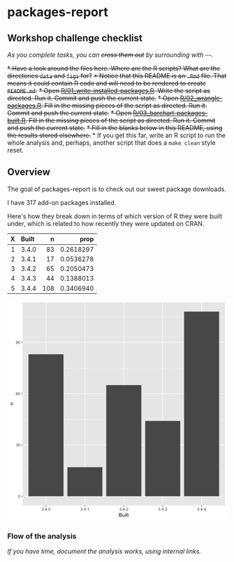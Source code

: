 
<!-- README.md is generated from README.Rmd. Please edit that file -->
packages-report
===============

Workshop challenge checklist
----------------------------

*As you complete tasks, you can ~~cross them out~~ by surrounding with `~~`.*

~~\* Have a look around the files here. Where are the R scripts? What are the directories `data` and `figs` for?~~
~~\* Notice that this README is an `.Rmd` file. That means it could contain R code and will need to be rendered to create `README.md`.~~
~~\* Open [R/01\_write-installed-packages.R](R/01_write-installed-packages.R). Write the script as directed. Run it. Commit and push the current state.~~
~~\* Open [R/02\_wrangle-packages.R](R/02_wrangle-packages.R). Fill in the missing pieces of the script as directed. Run it. Commit and push the current state.~~
~~\* Open [R/03\_barchart-packages-built.R](R/03_barchart-packages-built.R). Fill in the missing pieces of the script as directed. Run it. Commit and push the current state.~~
~~\* Fill in the blanks below in this README, using the results stored elsewhere.~~
\* If you get this far, write an R script to run the whole analysis and, perhaps, another script that does a `make clean` style reset.

Overview
--------

The goal of packages-report is to check out our sweet package downloads.

I have 317 add-on packages installed.

Here's how they break down in terms of which version of R they were built under, which is related to how recently they were updated on CRAN.

|    X| Built |    n|       prop|
|----:|:------|----:|----------:|
|    1| 3.4.0 |   83|  0.2618297|
|    2| 3.4.1 |   17|  0.0536278|
|    3| 3.4.2 |   65|  0.2050473|
|    4| 3.4.3 |   44|  0.1388013|
|    5| 3.4.4 |  108|  0.3406940|

![](figs/built-barchart.png)

### Flow of the analysis

*If you have time, document the analysis works, using internal links.*
